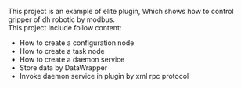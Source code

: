 This project is an example of elite plugin, Which shows how to control gripper of dh robotic by modbus.  
This project include follow content:
* How to create a configuration node
* How to create a task node
* How to create a daemon service
* Store data by DataWrapper
* Invoke daemon service in plugin by xml rpc protocol